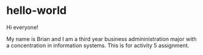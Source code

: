 # hello-world

Hi everyone!

My name is Brian and I am a third year business admininistration major with a concentration in information systems.
This is for activity 5 assignment.
